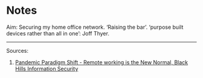 # Notes


Aim: Securing my home office network. ‘Raising the bar’. ‘purpose built devices rather than all in one’: Joff Thyer. 












__________________
Sources: 
1. [Pandemic Paradigm Shift - Remote working is the New Normal, Black Hills Information Security](https://www.youtube.com/watch?v=Oon_SGqxu4g&t=2733s)


